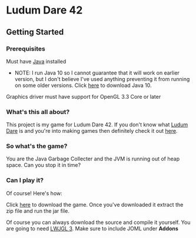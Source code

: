 # Ludum Dare 42

## Getting Started

### Prerequisites
Must have [Java](http://www.oracle.com/technetwork/java/javase/downloads/jdk10-downloads-4416644.html) installed
* NOTE: I run Java 10 so I cannot guarantee that it will work on earlier version, but I don't believe I've used anything preventing it from running on some older versions. Click [here](http://www.oracle.com/technetwork/java/javase/downloads/jdk10-downloads-4416644.html) to download Java 10.

Graphics driver must have support for OpenGL 3.3 Core or later

### What's this all about?
This project is my game for Ludum Dare 42. If you don't know what [Ludum Dare](https://ldjam.com/about) is and you're into making games then definitely check it out [here](https://ldjam.com/about).

### So what's the game?
You are the Java Garbage Collecter and the JVM is running out of heap space. Can you stop it in time?

### Can I play it?
Of course! Here's how:

Click [here](https://drive.google.com/open?id=1XMUZP49DxGE8KB5OEtUxoEArjhHcM4Ju) to download the game. Once you've downloaded it extract the zip file and run the jar file.

Of course you can always download the source and compile it yourself. You are going to need [LWJGL 3](https://www.lwjgl.org/download). Make sure to include JOML under **Addons**
